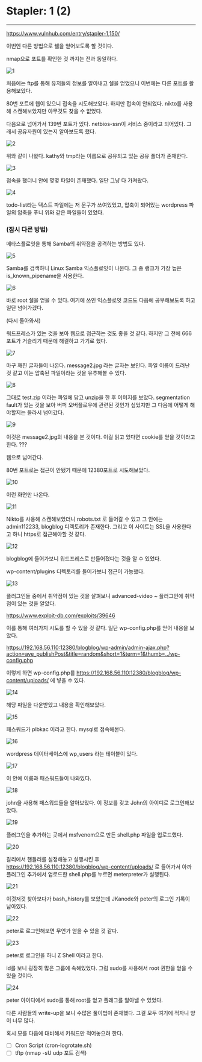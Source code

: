 # Stapler: 1 (2)

------

<https://www.vulnhub.com/entry/stapler-1,150/>

이번엔 다른 방법으로 쉘을 얻어보도록 할 것이다. 

nmap으로 포트를 확인한 것 까지는 전과 동일하다. 

![1](https://user-images.githubusercontent.com/51134298/60766561-5a55b780-a0e6-11e9-8d3c-d3aa340853ef.png)

처음에는 ftp를 통해 유저들의 정보를 알아내고 쉘을 얻었으니 이번에는 다른 포트를 활용해보았다.

80번 포트에 웹이 있으니 접속을 시도해보았다. 하지만 접속이 안되었다. nikto를 사용해 스캔해보았지만 아무것도 찾을 수 없었다.

다음으로 넘어가서 139번 포트가 있다. netbios-ssn이 서비스 중이라고 되어있다. 그래서 공유자원이 있는지 알아보도록 했다. 

![2](https://user-images.githubusercontent.com/51134298/60766562-5aee4e00-a0e6-11e9-9b7e-9ed72789ba97.png)

위와 같이 나왔다. kathy와 tmp라는 이름으로 공유되고 있는 공유 폴더가 존재한다. 

![3](https://user-images.githubusercontent.com/51134298/60766563-5aee4e00-a0e6-11e9-9144-0467b8e62ddc.png)

접속을 했더니 안에 몇몇 파일이 존재했다. 일단 그냥 다 가져왔다.

![4](https://user-images.githubusercontent.com/51134298/60766564-5aee4e00-a0e6-11e9-98de-40956774972d.png)

todo-list라는 텍스트 파일에는 저 문구가 쓰여있었고, 압축이 되어있는 wordpress 파일의 압축을 푸니 위와 같은 파일들이 있었다. 



### (잠시 다른 방법)

메타스플로잇을 통해 Samba의 취약점을  공격하는 방법도 있다.

![5](https://user-images.githubusercontent.com/51134298/60766565-5aee4e00-a0e6-11e9-8279-64aca15ce57b.png)

Samba를 검색하니 Linux Samba 익스플로잇이 나온다. 그 중 랭크가 가장 높은 is_known_pipename을 사용한다.

![6](https://user-images.githubusercontent.com/51134298/60766566-5b86e480-a0e6-11e9-9b24-d05e8a6c23d6.png)

바로 root 쉘을 얻을 수 있다. 여기에 쓰인 익스플로잇 코드도 다음에 공부해보도록 하고 일단 넘어가겠다.

(다시 돌아와서)

워드프레스가 있는 것을 보아 웹으로 접근하는 것도 좋을 것 같다. 하지만 그 전에 666포트가 거슬리기 때문에 해결하고 가기로 했다.

![7](https://user-images.githubusercontent.com/51134298/60766542-57f35d80-a0e6-11e9-8309-55bce63c391d.png)

마구 깨진 글자들이 나온다. message2.jpg 라는 글자는 보인다. 파일 이름이 드러난 것 같고 이는 압축된 파일이라는 것을 유추해볼 수 있다. 

![8](https://user-images.githubusercontent.com/51134298/60766543-57f35d80-a0e6-11e9-8ab2-e026e1f4416c.png)

그대로 test.zip 이라는 파일에 담고 unzip을 한 후 이미지를 보았다. segmentation fault가 있는 것을 보아 버퍼 오버플로우에 관련된 것인가 싶었지만 그 다음에 어떻게 해야할지는 몰라서 넘어갔다.

![9](https://user-images.githubusercontent.com/51134298/60766544-57f35d80-a0e6-11e9-95db-f33109de86f2.png)

이것은 message2.jpg의 내용을 본 것이다. 이걸 읽고 있다면 cookie를 얻을 것이라고 한다. ???

웹으로 넘어간다. 

80번 포트로는 접근이 안됐기 때문에 12380포트로 시도해보았다. 

![10](https://user-images.githubusercontent.com/51134298/60766546-588bf400-a0e6-11e9-8c74-4121ef49baf3.png)

이런 화면만 나온다. 

![11](https://user-images.githubusercontent.com/51134298/60766547-588bf400-a0e6-11e9-9d5b-08fa2e3f8362.png)

Nikto를 사용해 스캔해보았더니 robots.txt 로 들어갈 수 있고 그 안에는 admin112233, blogblog 디렉토리가 존재한다. 그리고 이 사이트는 SSL을 사용한다고 하니 https로 접근해야할 것 같다.

![12](https://user-images.githubusercontent.com/51134298/60766548-588bf400-a0e6-11e9-85c2-157a9b4721be.png)

blogblog에 들어가보니 워드프레스로 만들어졌다는 것을 알 수 있었다. 

wp-content/plugins 디렉토리를 들어가보니 접근이 가능했다.

![13](https://user-images.githubusercontent.com/51134298/60766549-588bf400-a0e6-11e9-937b-db7fd7b195c5.png)

플러그인들 중에서 취약점이 있는 것을 살펴보니 advanced-video ~ 플러그인에 취약점이 있는 것을 알았다.

<https://www.exploit-db.com/exploits/39646>

이를 통해 여러가지 시도를 할 수 있을 것 같다. 일단 wp-config.php를 얻어 내용을 보았다.

https://192.168.56.110:12380/blogblog/wp-admin/admin-ajax.php?action=ave_publishPost&title=random&short=1&term=1&thumb=../wp-config.php

이렇게 하면 wp-config.php를 https://192.168.56.110:12380/blogblog/wp-content/uploads/ 에 넣을 수 있다. 

![14](https://user-images.githubusercontent.com/51134298/60766550-59248a80-a0e6-11e9-87cf-967e75131820.png)

해당 파일을 다운받았고 내용을 확인해보았다.

![15](https://user-images.githubusercontent.com/51134298/60766551-59248a80-a0e6-11e9-825d-9bc13819df71.png)

패스워드가 plbkac 이라고 한다. mysql로 접속해본다.

![16](https://user-images.githubusercontent.com/51134298/60766552-59248a80-a0e6-11e9-90ff-8e8dd1e2a619.png)

wordpress 데이터베이스에 wp_users 라는 테이블이 있다.

![17](https://user-images.githubusercontent.com/51134298/60766553-59248a80-a0e6-11e9-88e1-59c46cab7159.png)

이 안에 이름과 패스워드들이 나와있다. 

![18](https://user-images.githubusercontent.com/51134298/60766554-59bd2100-a0e6-11e9-8f32-90b68d57450b.png)

john을 사용해 패스워드들을 알아보았다. 이 정보를 갖고 John의 아이디로 로그인해보았다.

![19](https://user-images.githubusercontent.com/51134298/60766555-59bd2100-a0e6-11e9-99d8-5ae42eeccf24.png)

플러그인을 추가하는 곳에서 msfvenom으로 만든 shell.php 파일을 업로드했다. 

![20](https://user-images.githubusercontent.com/51134298/60766556-59bd2100-a0e6-11e9-9d9f-24b713803967.png)

칼리에서 핸들러를 설정해놓고 실행시킨 후 https://192.168.56.110:12380/blogblog/wp-content/uploads/ 로 들어가서 아까 플러그인 추가에서 업로드한 shell.php를 누르면 meterpreter가 실행된다. 

![21](https://user-images.githubusercontent.com/51134298/60766557-59bd2100-a0e6-11e9-91fc-f1c339fe3d39.png)

이것저것 찾아보다가 bash_history를 보았는데 JKanode와 peter의 로그인 기록이 남아있다. 

![22](https://user-images.githubusercontent.com/51134298/60766558-5a55b780-a0e6-11e9-858f-c78a43af7bac.png)

peter로 로그인해보면 무언가 얻을 수 있을 것 같다.

![23](https://user-images.githubusercontent.com/51134298/60766559-5a55b780-a0e6-11e9-9737-d82a943863b3.png)

peter로 로그인을 하니 Z Shell 이라고 한다. 

id를 보니 굉장히 많은 그룹에 속해있었다. 그럼 sudo를 사용해서 root 권한을 얻을 수 있을 것이다.

![24](https://user-images.githubusercontent.com/51134298/60766560-5a55b780-a0e6-11e9-8d2f-270fbf58506a.png)

peter 아이디에서 sudo를 통해 root를 얻고 플래그를 알아낼 수 있었다.

다른 사람들의 write-up을 보니 수많은 풀이법이 존재했다. 그걸 모두 여기에 적자니 양이 너무 많다. 

혹시 모를 다음에 대비해서 키워드만 적어놓으려 한다.

- [ ] Cron Script (cron-logrotate.sh)
- [ ] tftp (nmap -sU <ip>  udp 포트 검색)